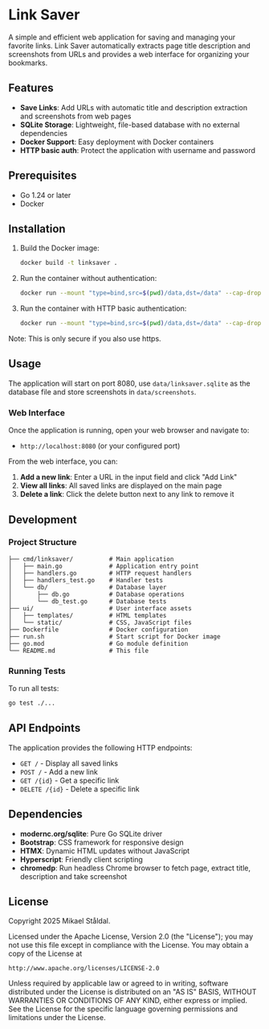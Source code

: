 # Link Saver

A simple and efficient web application for saving and managing your favorite links. 
Link Saver automatically extracts page title description and screenshots from URLs and 
provides a web interface for organizing your bookmarks.

## Features

- **Save Links**: Add URLs with automatic title and description extraction and screenshots from web pages
- **SQLite Storage**: Lightweight, file-based database with no external dependencies
- **Docker Support**: Easy deployment with Docker containers
- **HTTP basic auth**: Protect the application with username and password

## Prerequisites

- Go 1.24 or later
- Docker

## Installation

1. Build the Docker image:
   ```bash
   docker build -t linksaver .
   ```

2. Run the container without authentication:
   ```bash
   docker run --mount "type=bind,src=$(pwd)/data,dst=/data" --cap-drop ALL --security-opt no-new-privileges -p 127.0.0.1:8080:8080 linksaver
   ```

3. Run the container with HTTP basic authentication:
   ```bash
   docker run --mount "type=bind,src=$(pwd)/data,dst=/data" --cap-drop ALL --security-opt no-new-privileges -p 127.0.0.1:8080:8080 -e BASIC_AUTH=$(htpasswd -nBC 12 my_username) linksaver
   ```
Note: This is only secure if you also use https.   

## Usage

The application will start on port 8080, use `data/linksaver.sqlite` as the database file
and store screenshots in `data/screenshots`. 

### Web Interface

Once the application is running, open your web browser and navigate to:
- `http://localhost:8080` (or your configured port)

From the web interface, you can:
1. **Add a new link**: Enter a URL in the input field and click "Add Link"
2. **View all links**: All saved links are displayed on the main page
3. **Delete a link**: Click the delete button next to any link to remove it

## Development

### Project Structure

```
├── cmd/linksaver/          # Main application
│   ├── main.go             # Application entry point
│   ├── handlers.go         # HTTP request handlers
│   ├── handlers_test.go    # Handler tests
│   └── db/                 # Database layer
│       ├── db.go           # Database operations
│       └── db_test.go      # Database tests
├── ui/                     # User interface assets
│   ├── templates/          # HTML templates
│   └── static/             # CSS, JavaScript files
├── Dockerfile              # Docker configuration
├── run.sh                  # Start script for Docker image
├── go.mod                  # Go module definition
└── README.md               # This file
```

### Running Tests

To run all tests:
```bash
go test ./...
```

## API Endpoints

The application provides the following HTTP endpoints:

- `GET /` - Display all saved links
- `POST /` - Add a new link
- `GET /{id}` - Get a specific link
- `DELETE /{id}` - Delete a specific link

## Dependencies

- **modernc.org/sqlite**: Pure Go SQLite driver
- **Bootstrap**: CSS framework for responsive design
- **HTMX**: Dynamic HTML updates without JavaScript
- **Hyperscript**: Friendly client scripting
- **chromedp**: Run headless Chrome browser to fetch page, extract title, description and take screenshot

## License

Copyright 2025 Mikael Ståldal.

Licensed under the Apache License, Version 2.0 (the "License");
you may not use this file except in compliance with the License.
You may obtain a copy of the License at

    http://www.apache.org/licenses/LICENSE-2.0

Unless required by applicable law or agreed to in writing, software
distributed under the License is distributed on an "AS IS" BASIS,
WITHOUT WARRANTIES OR CONDITIONS OF ANY KIND, either express or implied.
See the License for the specific language governing permissions and
limitations under the License.
